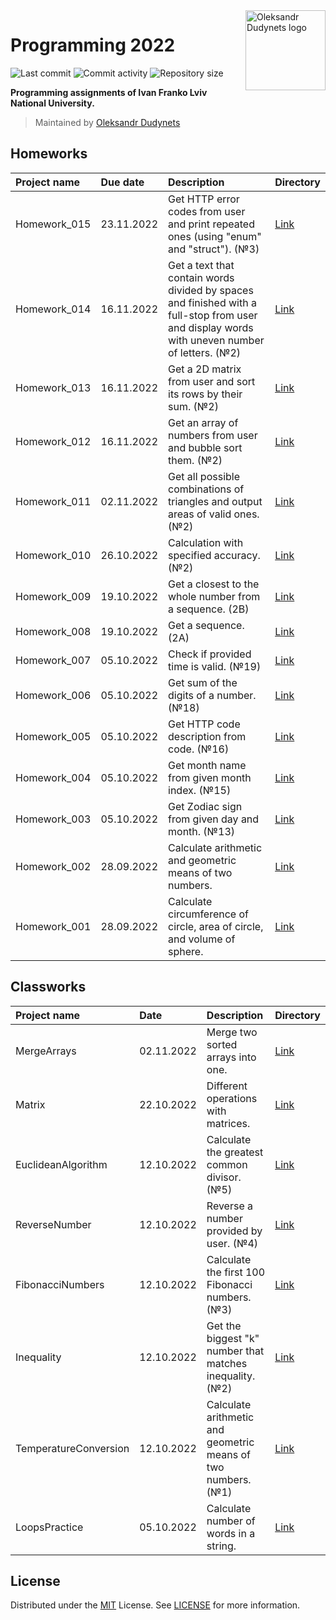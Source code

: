 <a href="https://github.com/dudynets/Programming-2022">
  <img align="right" src="https://user-images.githubusercontent.com/39008921/191470114-c074b17f-1c88-4af3-b089-1b14418cabf5.png" alt="Oleksandr Dudynets logo" width="128"/>
</a>
  
# Programming 2022

<p>
<img src="https://img.shields.io/github/last-commit/dudynets/Programming-2022?style=flat-square" alt="Last commit">
<img src="https://img.shields.io/github/commit-activity/m/dudynets/Programming-2022?style=flat-square" alt="Commit activity">
<img src="https://img.shields.io/github/repo-size/dudynets/Programming-2022?style=flat-square" alt="Repository size">
</p>

<p><strong>Programming assignments of Ivan Franko Lviv National University.</strong></p>

> Maintained by [Oleksandr Dudynets](https://dudynets.pp.ua)

## Homeworks

| Project name | Due date | Description | Directory | 
| :--- | :--- | :--- | :--- |
| Homework_015 | 23.11.2022 | Get HTTP error codes from user and print repeated ones (using "enum" and "struct"). (№3) | [Link](https://github.com/dudynets/Programming-2022/tree/main/homeworks/Homework_015) |
| Homework_014 | 16.11.2022 | Get a text that contain words divided by spaces and finished with a full-stop from user and display words with uneven number of letters. (№2) | [Link](https://github.com/dudynets/Programming-2022/tree/main/homeworks/Homework_014) |
| Homework_013 | 16.11.2022 | Get a 2D matrix from user and sort its rows by their sum. (№2) | [Link](https://github.com/dudynets/Programming-2022/tree/main/homeworks/Homework_013) |
| Homework_012 | 16.11.2022 | Get an array of numbers from user and bubble sort them. (№2) | [Link](https://github.com/dudynets/Programming-2022/tree/main/homeworks/Homework_012) |
| Homework_011 | 02.11.2022 | Get all possible combinations of triangles and output areas of valid ones. (№2) | [Link](https://github.com/dudynets/Programming-2022/tree/main/homeworks/Homework_011) |
| Homework_010 | 26.10.2022 | Calculation with specified accuracy. (№2) | [Link](https://github.com/dudynets/Programming-2022/tree/main/homeworks/Homework_010) |
| Homework_009 | 19.10.2022 | Get a closest to the whole number from a sequence. (2B) | [Link](https://github.com/dudynets/Programming-2022/tree/main/homeworks/Homework_009) |
| Homework_008 | 19.10.2022 | Get a sequence. (2A) | [Link](https://github.com/dudynets/Programming-2022/tree/main/homeworks/Homework_008) |
| Homework_007 | 05.10.2022 | Check if provided time is valid. (№19) | [Link](https://github.com/dudynets/Programming-2022/tree/main/homeworks/Homework_007) |
| Homework_006 | 05.10.2022 | Get sum of the digits of a number. (№18) | [Link](https://github.com/dudynets/Programming-2022/tree/main/homeworks/Homework_006) |
| Homework_005 | 05.10.2022 | Get HTTP code description from code. (№16) | [Link](https://github.com/dudynets/Programming-2022/tree/main/homeworks/Homework_005) |
| Homework_004 | 05.10.2022 | Get month name from given month index. (№15) | [Link](https://github.com/dudynets/Programming-2022/tree/main/homeworks/Homework_004) |
| Homework_003 | 05.10.2022 | Get Zodiac sign from given day and month. (№13) | [Link](https://github.com/dudynets/Programming-2022/tree/main/homeworks/Homework_003) |
| Homework_002 | 28.09.2022 | Calculate arithmetic and geometric means of two numbers. | [Link](https://github.com/dudynets/Programming-2022/tree/main/homeworks/Homework_002) |
| Homework_001 | 28.09.2022 | Calculate circumference of circle, area of circle, and volume of sphere. | [Link](https://github.com/dudynets/Programming-2022/tree/main/homeworks/Homework_001) |

## Classworks

| Project name | Date | Description | Directory | 
| :--- | :--- | :--- | :--- |
| MergeArrays | 02.11.2022 | Merge two sorted arrays into one. | [Link](https://github.com/dudynets/Programming-2022/tree/main/classworks/02.11.2022/MergeArrays) |
| Matrix | 22.10.2022 | Different operations with matrices. | [Link](https://github.com/dudynets/Programming-2022/tree/main/classworks/22.10.2022/Matrix) |
| EuclideanAlgorithm | 12.10.2022 | Calculate the greatest common divisor. (№5) | [Link](https://github.com/dudynets/Programming-2022/tree/main/classworks/12.10.2022/EuclideanAlgorithm) |
| ReverseNumber | 12.10.2022 | Reverse a number provided by user. (№4) | [Link](https://github.com/dudynets/Programming-2022/tree/main/classworks/12.10.2022/ReverseNumber) |
| FibonacciNumbers | 12.10.2022 | Calculate the first 100 Fibonacci numbers. (№3) | [Link](https://github.com/dudynets/Programming-2022/tree/main/classworks/12.10.2022/FibonacciNumbers) |
| Inequality | 12.10.2022 | Get the biggest "k" number that matches inequality. (№2) | [Link](https://github.com/dudynets/Programming-2022/tree/main/classworks/12.10.2022/Inequality) |
| TemperatureConversion | 12.10.2022 | Calculate arithmetic and geometric means of two numbers. (№1) | [Link](https://github.com/dudynets/Programming-2022/tree/main/classworks/12.10.2022/TemperatureConversion) |
| LoopsPractice | 05.10.2022 | Calculate number of words in a string. | [Link](https://github.com/dudynets/Programming-2022/tree/main/classworks/05.10.2022/LoopsPractice) |

## License
Distributed under the [MIT](https://choosealicense.com/licenses/mit/) License. See [LICENSE](https://github.com/dudynets/Programming-2022/blob/main/LICENSE) for more information.
